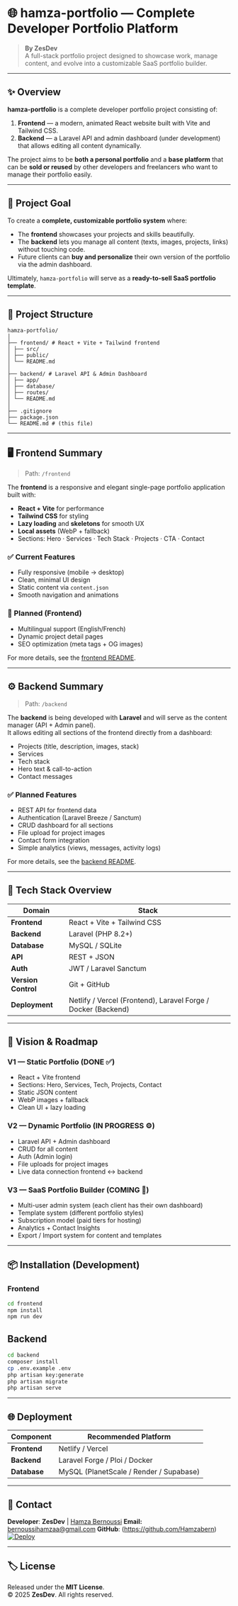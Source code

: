 # 🌐 hamza-portfolio — Complete Developer Portfolio Platform

> **By ZesDev**  
> A full-stack portfolio project designed to showcase work, manage content, and evolve into a customizable SaaS portfolio builder.

---

## ✨ Overview

**hamza-portfolio** is a complete developer portfolio project consisting of:

1. **Frontend** — a modern, animated React website built with Vite and Tailwind CSS.  
2. **Backend** — a Laravel API and admin dashboard (under development) that allows editing all content dynamically.

The project aims to be **both a personal portfolio** and a **base platform** that can be **sold or reused** by other developers and freelancers who want to manage their portfolio easily.

---

## 🎯 Project Goal

To create a **complete, customizable portfolio system** where:
- The **frontend** showcases your projects and skills beautifully.
- The **backend** lets you manage all content (texts, images, projects, links) without touching code.
- Future clients can **buy and personalize** their own version of the portfolio via the admin dashboard.

Ultimately, `hamza-portfolio` will serve as a **ready-to-sell SaaS portfolio template**.

---

## 🧩 Project Structure
```
hamza-portfolio/
│
├── frontend/ # React + Vite + Tailwind frontend
│ ├── src/
│ ├── public/
│ └── README.md
│
├── backend/ # Laravel API & Admin Dashboard
│ ├── app/
│ ├── database/
│ ├── routes/
│ └── README.md
│
├── .gitignore
├── package.json
└── README.md # (this file)
```
---

## 🖥️ Frontend Summary

> Path: `/frontend`

The **frontend** is a responsive and elegant single-page portfolio application built with:
- **React + Vite** for performance
- **Tailwind CSS** for styling
- **Lazy loading** and **skeletons** for smooth UX
- **Local assets** (WebP + fallback)
- Sections: Hero · Services · Tech Stack · Projects · CTA · Contact

### ✅ Current Features
- Fully responsive (mobile → desktop)
- Clean, minimal UI design
- Static content via `content.json`
- Smooth navigation and animations

### 🔮 Planned (Frontend)
- Multilingual support (English/French)
- Dynamic project detail pages
- SEO optimization (meta tags + OG images)

For more details, see the [frontend README](./frontend/README.md).

---

## ⚙️ Backend Summary

> Path: `/backend`

The **backend** is being developed with **Laravel** and will serve as the content manager (API + Admin panel).  
It allows editing all sections of the frontend directly from a dashboard:
- Projects (title, description, images, stack)
- Services
- Tech stack
- Hero text & call-to-action
- Contact messages

### ✅ Planned Features
- REST API for frontend data
- Authentication (Laravel Breeze / Sanctum)
- CRUD dashboard for all sections
- File upload for project images
- Contact form integration
- Simple analytics (views, messages, activity logs)

For more details, see the [backend README](./backend/README.md).

---

## 🧱 Tech Stack Overview

| Domain | Stack |
|--------|-------|
| **Frontend** | React + Vite + Tailwind CSS |
| **Backend** | Laravel (PHP 8.2+) |
| **Database** | MySQL / SQLite |
| **API** | REST + JSON |
| **Auth** | JWT / Laravel Sanctum |
| **Version Control** | Git + GitHub |
| **Deployment** | Netlify / Vercel (Frontend), Laravel Forge / Docker (Backend) |

---

## 🚀 Vision & Roadmap

### **V1 — Static Portfolio (DONE ✅)**
- React + Vite frontend  
- Sections: Hero, Services, Tech, Projects, Contact  
- Static JSON content  
- WebP images + fallback  
- Clean UI + lazy loading  

### **V2 — Dynamic Portfolio (IN PROGRESS ⚙️)**
- Laravel API + Admin dashboard  
- CRUD for all content  
- Auth (Admin login)  
- File uploads for project images  
- Live data connection frontend ↔ backend  

### **V3 — SaaS Portfolio Builder (COMING 💎)**
- Multi-user admin system (each client has their own dashboard)  
- Template system (different portfolio styles)  
- Subscription model (paid tiers for hosting)  
- Analytics + Contact Insights  
- Export / Import system for content and templates  

---

## 📦 Installation (Development)

### Frontend
```bash
cd frontend
npm install
npm run dev
```
## Backend
```bash
cd backend
composer install
cp .env.example .env
php artisan key:generate
php artisan migrate
php artisan serve
```
---
## 🌐 Deployment
| Component | Recommended Platform |
|------|-------------|
| **Frontend** | Netlify / Vercel |
| **Backend** |	Laravel Forge / Ploi / Docker |
| **Database** | MySQL (PlanetScale / Render / Supabase) |
---

## 💬 Contact

**Developer**: **ZesDev** | [Hamza Bernoussi](https://github.com/Hamzabern)
**Email:** bernoussihamzaa@gmail.com
**GitHub**: (https://github.com/Hamzabern)
[![Deploy](https://img.shields.io/badge/Live-Demo-blue)](https://hamzabern.github.io/hamza-portfolio/)

---

## 🏷️ License
Released under the **MIT License**.  
© 2025 **ZesDev**. All rights reserved.
